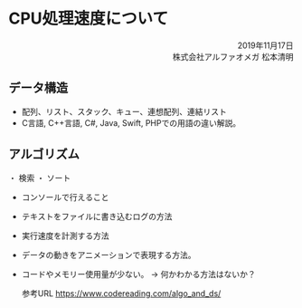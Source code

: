 # CPU処理速度について
<div style="text-align: right;">
2019年11月17日<br>
株式会社アルファオメガ  松本清明
</div>


## データ構造
* 配列、リスト、スタック、キュー、連想配列、連結リスト
 * C言語, C++言語, C#, Java, Swift, PHPでの用語の違い解説。

## アルゴリズム
   ・ 検索
   ・ ソート
* コンソールで行えること
* テキストをファイルに書き込むログの方法
* 実行速度を計測する方法
* データの動きをアニメーションで表現する方法。
* コードやメモリー使用量が少ない。 -> 何かわかる方法はないか？

    参考URL
    https://www.codereading.com/algo_and_ds/
